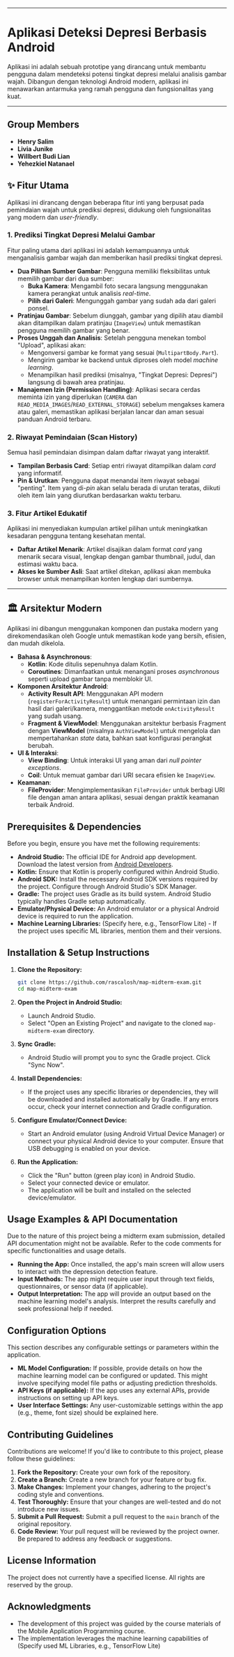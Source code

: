 
---

# Aplikasi Deteksi Depresi Berbasis Android

Aplikasi ini adalah sebuah prototipe yang dirancang untuk membantu pengguna dalam mendeteksi potensi tingkat depresi melalui analisis gambar wajah. Dibangun dengan teknologi Android modern, aplikasi ini menawarkan antarmuka yang ramah pengguna dan fungsionalitas yang kuat.

---

## **Group Members**
* **Henry Salim**
* **Livia Junike**
* **Willbert Budi Lian**
* **Yehezkiel Natanael**


## ✨ Fitur Utama

Aplikasi ini dirancang dengan beberapa fitur inti yang berpusat pada pemindaian wajah untuk prediksi depresi, didukung oleh fungsionalitas yang modern dan *user-friendly*.

### 1. Prediksi Tingkat Depresi Melalui Gambar
Fitur paling utama dari aplikasi ini adalah kemampuannya untuk menganalisis gambar wajah dan memberikan hasil prediksi tingkat depresi.

- **Dua Pilihan Sumber Gambar**: Pengguna memiliki fleksibilitas untuk memilih gambar dari dua sumber:
  - **Buka Kamera**: Mengambil foto secara langsung menggunakan kamera perangkat untuk analisis *real-time*.
  - **Pilih dari Galeri**: Mengunggah gambar yang sudah ada dari galeri ponsel.
- **Pratinjau Gambar**: Sebelum diunggah, gambar yang dipilih atau diambil akan ditampilkan dalam pratinjau (`ImageView`) untuk memastikan pengguna memilih gambar yang benar.
- **Proses Unggah dan Analisis**: Setelah pengguna menekan tombol "Upload", aplikasi akan:
  - Mengonversi gambar ke format yang sesuai (`MultipartBody.Part`).
  - Mengirim gambar ke backend untuk diproses oleh model *machine learning*.
  - Menampilkan hasil prediksi (misalnya, "Tingkat Depresi: Depresi") langsung di bawah area pratinjau.
- **Manajemen Izin (Permission Handling)**: Aplikasi secara cerdas meminta izin yang diperlukan (`CAMERA` dan `READ_MEDIA_IMAGES`/`READ_EXTERNAL_STORAGE`) sebelum mengakses kamera atau galeri, memastikan aplikasi berjalan lancar dan aman sesuai panduan Android terbaru.

### 2. Riwayat Pemindaian (Scan History)
Semua hasil pemindaian disimpan dalam daftar riwayat yang interaktif.

- **Tampilan Berbasis Card**: Setiap entri riwayat ditampilkan dalam *card* yang informatif.
- **Pin & Urutkan**: Pengguna dapat menandai item riwayat sebagai "penting". Item yang di-*pin* akan selalu berada di urutan teratas, diikuti oleh item lain yang diurutkan berdasarkan waktu terbaru.

### 3. Fitur Artikel Edukatif
Aplikasi ini menyediakan kumpulan artikel pilihan untuk meningkatkan kesadaran pengguna tentang kesehatan mental.

- **Daftar Artikel Menarik**: Artikel disajikan dalam format *card* yang menarik secara visual, lengkap dengan gambar thumbnail, judul, dan estimasi waktu baca.
- **Akses ke Sumber Asli**: Saat artikel ditekan, aplikasi akan membuka browser untuk menampilkan konten lengkap dari sumbernya.

---

## 🏛️ Arsitektur Modern
Aplikasi ini dibangun menggunakan komponen dan pustaka modern yang direkomendasikan oleh Google untuk memastikan kode yang bersih, efisien, dan mudah dikelola.

- **Bahasa & Asynchronous**:
  - **Kotlin**: Kode ditulis sepenuhnya dalam Kotlin.
  - **Coroutines**: Dimanfaatkan untuk menangani proses *asynchronous* seperti upload gambar tanpa memblokir UI.
- **Komponen Arsitektur Android**:
  - **Activity Result API**: Menggunakan API modern (`registerForActivityResult`) untuk menangani permintaan izin dan hasil dari galeri/kamera, menggantikan metode `onActivityResult` yang sudah usang.
  - **Fragment & ViewModel**: Menggunakan arsitektur berbasis Fragment dengan **ViewModel** (misalnya `AuthViewModel`) untuk mengelola dan mempertahankan *state* data, bahkan saat konfigurasi perangkat berubah.
- **UI & Interaksi**:
  - **View Binding**: Untuk interaksi UI yang aman dari *null pointer exceptions*.
  - **Coil**: Untuk memuat gambar dari URI secara efisien ke `ImageView`.
- **Keamanan**:
  - **FileProvider**: Mengimplementasikan `FileProvider` untuk berbagi URI file dengan aman antara aplikasi, sesuai dengan praktik keamanan terbaik Android.

## Prerequisites & Dependencies

Before you begin, ensure you have met the following requirements:

*   **Android Studio:** The official IDE for Android app development. Download the latest version from [Android Developers](https://developer.android.com/studio).
*   **Kotlin:** Ensure that Kotlin is properly configured within Android Studio.
*   **Android SDK:** Install the necessary Android SDK versions required by the project. Configure through Android Studio's SDK Manager.
*   **Gradle:** The project uses Gradle as its build system. Android Studio typically handles Gradle setup automatically.
*   **Emulator/Physical Device:** An Android emulator or a physical Android device is required to run the application.
*   **Machine Learning Libraries:** (Specify here, e.g., TensorFlow Lite) - If the project uses specific ML libraries, mention them and their versions.

## Installation & Setup Instructions

1.  **Clone the Repository:**

    ```bash
    git clone https://github.com/rascalosh/map-midterm-exam.git
    cd map-midterm-exam
    ```

2.  **Open the Project in Android Studio:**

    *   Launch Android Studio.
    *   Select "Open an Existing Project" and navigate to the cloned `map-midterm-exam` directory.

3.  **Sync Gradle:**

    *   Android Studio will prompt you to sync the Gradle project. Click "Sync Now".

4.  **Install Dependencies:**

    *   If the project uses any specific libraries or dependencies, they will be downloaded and installed automatically by Gradle. If any errors occur, check your internet connection and Gradle configuration.

5.  **Configure Emulator/Connect Device:**

    *   Start an Android emulator (using Android Virtual Device Manager) or connect your physical Android device to your computer. Ensure that USB debugging is enabled on your device.

6.  **Run the Application:**

    *   Click the "Run" button (green play icon) in Android Studio.
    *   Select your connected device or emulator.
    *   The application will be built and installed on the selected device/emulator.

## Usage Examples & API Documentation

Due to the nature of this project being a midterm exam submission, detailed API documentation might not be available. Refer to the code comments for specific functionalities and usage details.

*   **Running the App:** Once installed, the app's main screen will allow users to interact with the depression detection feature.
*   **Input Methods:** The app might require user input through text fields, questionnaires, or sensor data (if applicable).
*   **Output Interpretation:** The app will provide an output based on the machine learning model's analysis. Interpret the results carefully and seek professional help if needed.

## Configuration Options

This section describes any configurable settings or parameters within the application.

*   **ML Model Configuration:** If possible, provide details on how the machine learning model can be configured or updated. This might involve specifying model file paths or adjusting prediction thresholds.
*   **API Keys (if applicable):** If the app uses any external APIs, provide instructions on setting up API keys.
*   **User Interface Settings:** Any user-customizable settings within the app (e.g., theme, font size) should be explained here.

## Contributing Guidelines

Contributions are welcome! If you'd like to contribute to this project, please follow these guidelines:

1.  **Fork the Repository:** Create your own fork of the repository.
2.  **Create a Branch:** Create a new branch for your feature or bug fix.
3.  **Make Changes:** Implement your changes, adhering to the project's coding style and conventions.
4.  **Test Thoroughly:** Ensure that your changes are well-tested and do not introduce new issues.
5.  **Submit a Pull Request:** Submit a pull request to the `main` branch of the original repository.
6.  **Code Review:** Your pull request will be reviewed by the project owner. Be prepared to address any feedback or suggestions.

## License Information

The project does not currently have a specified license. All rights are reserved by the group.

## Acknowledgments

*   The development of this project was guided by the course materials of the Mobile Application Programming course.
*   The implementation leverages the machine learning capabilities of (Specify used ML Libraries, e.g., TensorFlow Lite)
